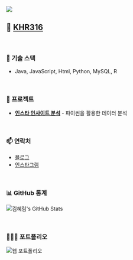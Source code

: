 <img src="https://capsule-render.vercel.app/api?type=waving&color=gradient&height=300&section=header&text=💻WELCOME_KHR316💻&fontSize=70&animation=fadeIn&fontAlignY=38"/>

<br>

## 👋 [KHR316](https://github.com/khr316)

<br>

### 🚀 기술 스택
- Java, JavaScript, Html, Python, MySQL, R

<br>

### 📂 프로젝트
- [**인스타 인사이트 분석**](https://github.com/khr316/mini_project) - 파이썬을 활용한 데이터 분석

<br>

### 📫 연락처
- [블로그](https://khr316.tistory.com/)
- [인스타그램](https://instagram.com/k.march.hr)

<br>

### 📊 GitHub 통계
![김혜림's GitHub Stats](https://github-readme-stats.vercel.app/api?username=khr316&show_icons=true&hide_title=true&hide=prs&count_private=true&theme=radical)

<br>

### 👩🏻‍💻 포트폴리오
![웹 포트폴리오](도메인주소)

<br>
